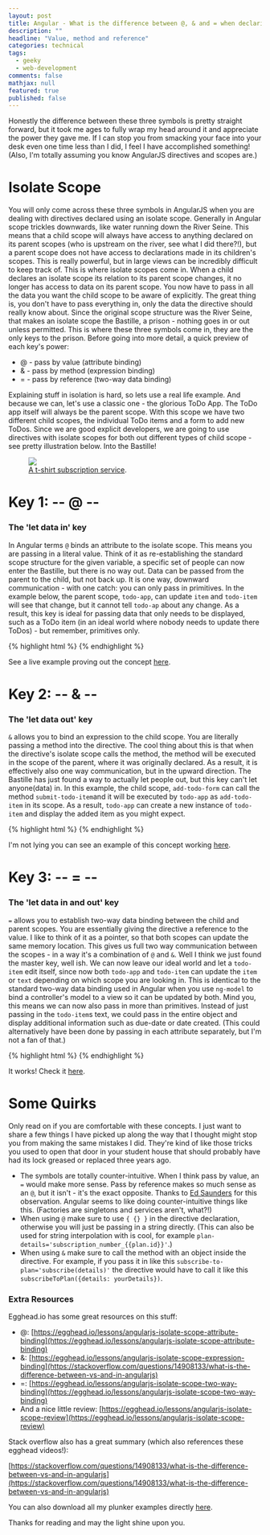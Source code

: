 ```yaml
---
layout: post
title: Angular - What is the difference between @, & and = when declaring directives using isolate scopes
description: ""
headline: "Value, method and reference"
categories: technical
tags:
  - geeky
  - web-development
comments: false
mathjax: null
featured: true
published: false
---
```


Honestly the difference between these three symbols is pretty straight forward, but it took me ages to fully wrap my head around it and appreciate the power they gave me. If I can stop you from smacking your face into your desk even one time less than I did, I feel I have accomplished something! (Also, I'm totally assuming you know AngularJS directives and scopes are.)

# Isolate Scope
 You will only come across these three symbols in AngularJS when you are dealing with directives declared using an isolate scope. Generally in Angular scope trickles downwards, like water running down the River Seine. This means that a child scope will always have access to anything declared on its parent scopes (who is upstream on the river, see what I did there?!), but a parent scope does not have access to declarations made in its children's scopes. This is really powerful, but in large views can be incredibly difficult to keep track of. This is where isolate scopes come in. When a child declares an isolate scope its relation to its parent scope changes, it no longer has access to data on its parent scope. You now have to pass in all the data you want the child scope to be aware of explicitly. The great thing is, you don't have to pass everything in, only the data the directive should really know about. Since the original scope structure was the River Seine, that makes an isolate scope the Bastille, a prison - nothing goes in or out unless permitted. This is where these three symbols come in, they are the only keys to the prison. Before going into more detail, a quick preview of each key's power:

- @ - pass by value (attribute binding)
- & - pass by method (expression binding)
- = - pass by reference (two-way data binding)

Explaining stuff in isolation is hard, so lets use a real life example. And because we can, let's use a classic one - the glorious ToDo App. The ToDo app itself will always be the parent scope. With this scope we have two different child scopes, the individual ToDo items and a form to add new ToDos. Since we are good explicit developers, we are going to use directives with isolate scopes for both out different types of child scope - see pretty illustration below. Into the Bastille!

<figure>
  <a href="{{ site.url }}/images/tijn-angular-isolate-scope.png"><img src="{{ site.url }}/images/tijn-angular-isolate-scope.png" style="max-height: 250px;"></a>
  <figcaption><a href="http://ram535ii.github.io/" data-toggle="tooltip" title="Example Scope Setup">A t-shirt subscription service</a>.</figcaption>
</figure>

# Key 1: -- @ --

### The 'let data in' key
In Angular terms `@` binds an attribute to the isolate scope. This means you are passing in a literal value. Think of it as re-establishing the standard scope structure for the given variable, a specific set of people can now enter the Bastille, but there is no way out. Data can be passed from the parent to the child, but not back up. It is one way, downward communication - with one catch: you can only pass in primitives. In the example below, the parent scope, `todo-app`, can update `item` and `todo-item` will see that change, but it cannot tell `todo-ap` about any change. As a result, this key is ideal for passing data that only needs to be displayed, such as a ToDo item (in an ideal world where nobody needs to update there ToDos) - but remember, primitives only.

{% highlight html %}
<todo-app>
  <todo-item text ='{ { item } }'></todo-item>
</todo-app>
{% endhighlight %}

See a live example proving out the concept [here](http://plnkr.co/edit/7Tyfh74Z2rqBqYNMORdh?p=preview).


# Key 2: -- & --

### The 'let data out' key
`&` allows you to bind an expression to the child scope. You are literally passing a method into the directive. The cool thing about this is that when the directive's isolate scope calls the method, the method will be executed in the scope of the parent, where it was originally declared.  As a result, it is effectively also one way communication, but in the upward direction. The Bastille has just found a way to actually let people out, but this key can't let anyone(data) in. In this example, the child scope, `add-todo-form` can call the method `submit-todo-item`and it will be executed by `todo-app` as `add-todo-item` in its scope. As a result, `todo-app` can create a new instance of `todo-item` and display the added item as you might expect.

{% highlight html %}
<todo-app>
  <add-todo-form submit-todo-item='add-todo-item(details)'></add-todo-form>
</todo-app>
{% endhighlight %}

I'm not lying you can see an example of this concept working [here](http://plnkr.co/edit/7cBkCVK3PoY4qqYUKGM3?p=preview).


# Key 3: -- = --

### The 'let data in and out' key
`=` allows you to establish two-way data binding between the child and parent scopes. You are essentially giving the directive a reference to the value. I like to think of it as a pointer, so that both scopes can update the same memory location. This gives us full two way communication between the scopes - in a way it's a combination of `@` and `&`. Well I think we just found the master key, well ish. We can now leave our ideal world and let a `todo-item` edit itself, since now both `todo-app` and `todo-item` can update the `item` or `text` depending on which scope you are looking in. This is identical to the standard two-way data binding used in Angular when you use `ng-model` to bind a controller's model to a view so it can be updated by both. Mind you, this means we can now also pass in more than primitives. Instead of just passing in the `todo-item`s text, we could pass in the entire object and display additional information such as due-date or date created. (This could alternatively have been done by passing in each attribute separately, but I'm not a fan of that.)

{% highlight html %}
<todo-app>
  <todo-item text='item'></todo-item>
</todo-app>
{% endhighlight %}

It works! Check it [here](http://plnkr.co/edit/KHCrnPnzoIYWiZUoD7Wy?p=preview).


# Some Quirks
Only read on if you are comfortable with these concepts. I just want to share a few things I have picked up along the way that I thought might stop you from making the same mistakes I did. They're kind of like those tricks you used to open that door in your student house that should probably have had its lock greased or replaced three years ago.

- The symbols are totally counter-intuitive. When I think pass by value, an `=` would make more sense. Pass by reference makes so much sense as an `@`, but it isn't - it's the exact opposite. Thanks to [Ed Saunders](github.com/seddy) for this observation. Angular seems to like doing counter-intuitive things like this. (Factories are singletons and services aren't, what?!)
- When using `@` make sure to use `{ {} }` in the directive declaration,  otherwise you will just be passing in a string directly. (This can also be used for string interpolation with is cool, for example `plan-details='subscription_number_{{plan.id}}'`.)
- When using `&` make sure to call the method with an object inside the directive. For example, if you pass it in like this `subscribe-to-plan='subscribe(details)'` the directive would have to call it like this `subscribeToPlan({details: yourDetails})`.


### Extra Resources
Egghead.io has some great resources on this stuff:

- @: [https://egghead.io/lessons/angularjs-isolate-scope-attribute-binding](https://egghead.io/lessons/angularjs-isolate-scope-attribute-binding)
- &: [https://egghead.io/lessons/angularjs-isolate-scope-expression-binding](https://stackoverflow.com/questions/14908133/what-is-the-difference-between-vs-and-in-angularjs)
- =: [https://egghead.io/lessons/angularjs-isolate-scope-two-way-binding](https://egghead.io/lessons/angularjs-isolate-scope-two-way-binding)
- And a nice little review: [https://egghead.io/lessons/angularjs-isolate-scope-review](https://egghead.io/lessons/angularjs-isolate-scope-review)


Stack overflow also has a great summary (which also references these egghead videos!):

[https://stackoverflow.com/questions/14908133/what-is-the-difference-between-vs-and-in-angularjs](https://stackoverflow.com/questions/14908133/what-is-the-difference-between-vs-and-in-angularjs)

You can also download all my plunker examples directly [here](https://github.com/ram535ii/angular-isolate-scope-examples).

Thanks for reading and may the light shine upon you.
